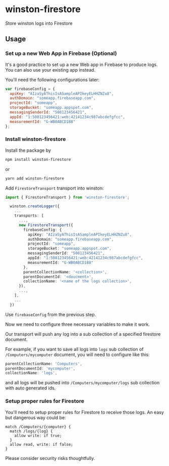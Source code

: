 # winston-firestore

Store winston logs into Firestore

## Usage

### Set up a new Web App in Firebase (Optional)

It's a good practice to set up a new Web app in Firebase to produce logs. You can also use your existing app instead.

You'll need the following configurations later:

```javascript
var firebaseConfig = {
  apiKey: "AIzaSyAThisIsASampleAPIkeyELHHZNZu8",
  authDomain: "someapp.firebaseapp.com",
  projectId: "someapp",
  storageBucket: "someapp.appspot.com",
  messagingSenderId: "508123456421",
  appId: "1:508123456421:web:42141234c987abcdefgfcc",
  measurementId: "G-WB0ABCD1B8"
};
```

### Install winston-firestore

Install the package by

```bash
npm install winston-firestore
```

or

```bash
yarn add winston-firestore
```

Add `FirestoreTransport` transport into winston:

```typescript
import { FirestoreTransport } from 'winston-firestore';

  winston.createLogger({
    ...
    transports: [
      ...,
      new FirestoreTransport({
        firebaseConfig: {
          apiKey: "AIzaSyAThisIsASampleAPIkeyELHHZNZu8",
          authDomain: "someapp.firebaseapp.com",
          projectId: "someapp",
          storageBucket: "someapp.appspot.com",
          messagingSenderId: "508123456421",
          appId: "1:508123456421:web:42141234c987abcdefgfcc",
          measurementId: "G-WB0ABCD1B8"
        },
        parentCollectionName: '<collection>',
        parentDocumentId: '<doucment>',
        collectionName: '<name of the logs collection>',
      }),
      ...,
    ],
    ...
  })
```

Use `firebaseConfig` from the previous step.

Now we need to configure three necessary variables to make it work.

Our transport will push any log into a sub collection of a specified firestore document.

For example, if you want to save all logs into `logs` sub collection of `/Computers/mycomputer` document, you will need to configure like this:

```typescript
parentCollectionName: 'Computers',
parentDocumentId: 'mycomputer',
collectionName: 'logs',
```

and all logs will be pushed into `/Computers/mycomputer/logs` sub collection with auto generated ids.

### Setup proper rules for Firestore

You'll need to setup proper rules for Firestore to receive those logs. An easy but dangerous way could be:

```
match /Computers/{computer} {
  match /logs/{log} {
    allow write: if true;
  }
  allow read, write: if false;
}
```

Please consider security risks thoughtfully.
